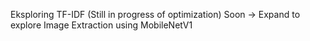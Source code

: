 Eksploring TF-IDF (Still in progress of optimization)
Soon -> Expand to explore Image Extraction using MobileNetV1

